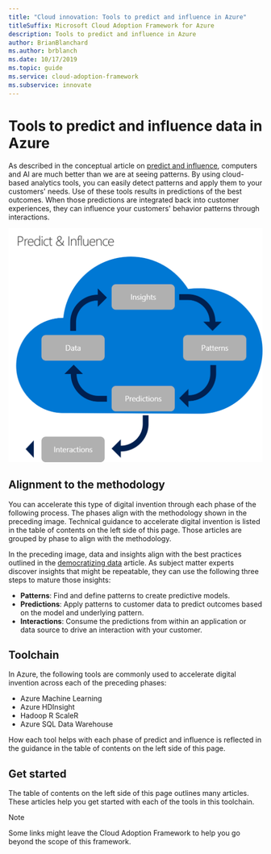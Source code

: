 ```yaml
---
title: "Cloud innovation: Tools to predict and influence in Azure"
titleSuffix: Microsoft Cloud Adoption Framework for Azure
description: Tools to predict and influence in Azure
author: BrianBlanchard
ms.author: brblanch
ms.date: 10/17/2019
ms.topic: guide
ms.service: cloud-adoption-framework
ms.subservice: innovate
---
```


# Tools to predict and influence data in Azure

As described in the conceptual article on [predict and influence](../considerations/predict.md), computers and AI are much better than we are at seeing patterns. By using cloud-based analytics tools, you can easily detect patterns and apply them to your customers' needs. Use of these tools results in predictions of the best outcomes. When those predictions are integrated back into customer experiences, they can influence your customers' behavior patterns through interactions.

![Cloud Adoption Framework approach to predict and influence](../../_images/innovate/predict-and-influence.png)

## Alignment to the methodology

You can accelerate this type of digital invention through each phase of the following process. The phases align with the methodology shown in the preceding image. Technical guidance to accelerate digital invention is listed in the table of contents on the left side of this page. Those articles are grouped by phase to align with the methodology.

In the preceding image, data and insights align with the best practices outlined in the [democratizing data](./data.md) article. As subject matter experts discover insights that might be repeatable, they can use the following three steps to mature those insights:

- **Patterns**: Find and define patterns to create predictive models.
- **Predictions**: Apply patterns to customer data to predict outcomes based on the model and underlying pattern.
- **Interactions**: Consume the predictions from within an application or data source to drive an interaction with your customer.

## Toolchain

In Azure, the following tools are commonly used to accelerate digital invention across each of the preceding phases:

- Azure Machine Learning
- Azure HDInsight
- Hadoop R ScaleR
- Azure SQL Data Warehouse

How each tool helps with each phase of predict and influence is reflected in the guidance in the table of contents on the left side of this page.

## Get started

The table of contents on the left side of this page outlines many articles. These articles help you get started with each of the tools in this toolchain.

> [!NOTE]
> Some links might leave the Cloud Adoption Framework to help you go beyond the scope of this framework.
